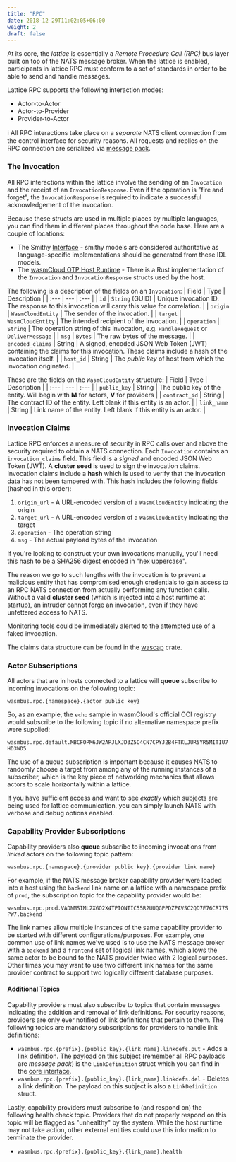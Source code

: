```yaml
---
title: "RPC"
date: 2018-12-29T11:02:05+06:00
weight: 2
draft: false
---
```


At its core, the _lattice_ is essentially a _Remote Procedure Call (RPC)_ bus layer built on top of the NATS message broker. When the lattice
is enabled, participants in lattice RPC must conform to a set of standards in order to be able to send and handle messages.

Lattice RPC supports the following interaction modes:

* Actor-to-Actor
* Actor-to-Provider
* Provider-to-Actor

ℹ️ All RPC interactions take place on a _separate_ NATS client connection from the control interface for security reasons. All requests and replies on the RPC connection are serialized via [message pack](https://msgpack.org/index.html).

### The Invocation

All RPC interactions within the lattice involve the sending of an `Invocation` and the receipt of an `InvocationResponse`. Even
if the operation is "fire and forget", the `InvocationResponse` is required to indicate a successful acknowledgement of the invocation.

Because these structs are used in multiple places by multiple languages, you can find them in different places throughout the code base. Here are a couple of locations:
* The Smithy [Interface](https://github.com/wasmCloud/interfaces/blob/main/core/wasmcloud-core.smithy#L143) - smithy models are considered authoritative as language-specific implementations should be generated from these IDL models.
* The [wasmCloud OTP Host Runtime](https://github.com/wasmCloud/wasmcloud-otp/blob/main/host_core/native/hostcore_wasmcloud_native/src/inv.rs#L23) - There is a Rust implementation of the `Invocation` and `InvocationResponse` structs used by the host.

The following is a description of the fields on an `Invocation`:
| Field | Type | Description |
| :--- | --- | :--- |
| `id` | `String` (GUID) | Unique invocation ID. The response to this invocation will carry this value for correlation. |
| `origin` | `WasmCloudEntity` | The sender of the invocation. |
| `target` | `WasmCloudEntity` | The intended recipient of the invocation. |
| `operation` | `String` | The operation string of this invocation, e.g. `HandleRequest` or `DeliverMessage` |
| `msg` | `Bytes` | The raw bytes of the message. |
| `encoded_claims` | String |  A signed, encoded JSON Web Token (JWT) containing the claims for this invocation. These claims include a hash of the invocation itself. |
| `host_id` | String | The _public key_ of host from which the invocation originated. |

These are the fields on the `WasmCloudEntity` structure:
| Field | Type | Description |
| :--- | --- | :--- |
| `public_key` | String | The public key of the entity. Will begin with **M** for actors, **V** for providers |
| `contract_id` | String | The contract ID of the entity. Left blank if this entity is an actor. |
| `link_name` | String | Link name of the entity. Left blank if this entity is an actor. |

### Invocation Claims

Lattice RPC enforces a measure of security in RPC calls over and above the security required to obtain a NATS connection. Each `Invocation` contains an `invocation_claims` field. This field is a _signed_ and encoded JSON Web Token (JWT). A **cluster seed** is used to sign the invocation claims. Invocation claims include a **hash** which is used to verify that the invocation data has not been tampered with. This hash includes the following fields (hashed in this order):
1. `origin_url` - A URL-encoded version of a `WasmCloudEntity` indicating the origin
1. `target_url` - A URL-encoded version of a `WasmCloudEntity` indicating the target
1. `operation` - The operation string
1. `msg` - The actual payload bytes of the invocation

If you're looking to construct your own invocations manually, you'll need this hash to be a SHA256 digest encoded in "hex uppercase".

The reason we go to such lengths with the invocation is to prevent a malicious entity that has compromised enough credentials to gain access to an RPC NATS connection from actually performing any function calls. Without a valid **cluster seed** (which is injected into a host runtime at startup), an intruder cannot forge an invocation, even if they have unfettered access to NATS.

Monitoring tools could be immediately alerted to the attempted use of a faked invocation.

The claims data structure can be found in the [wascap](https://github.com/wasmCloud/wascap/blob/main/src/jwt.rs) crate.

### Actor Subscriptions

All actors that are in hosts connected to a lattice will **queue** subscribe to incoming invocations on the following topic:

`wasmbus.rpc.{namespace}.{actor public key}`

So, as an example, the `echo` sample in wasmCloud's official OCI registry would subscribe to the following topic if no alternative
namespace prefix were supplied:

`wasmbus.rpc.default.MBCFOPM6JW2APJLXJD3Z5O4CN7CPYJ2B4FTKLJUR5YR5MITIU7HD3WD5`

The use of a queue subscription is important because it causes NATS to randomly choose a target from among any of the running
instances of a subscriber, which is the key piece of networking mechanics that allows actors to scale horizontally within a lattice.

If you have sufficient access and want to see _exactly_ which subjects are being used for lattice communication, you can simply launch NATS with verbose and debug options enabled.

### Capability Provider Subscriptions

Capability providers also **queue** subscribe to incoming invocations from _linked_ actors on the following topic pattern:

`wasmbus.rpc.{namespace}.{provider public key}.{provider link name}`

For example, if the NATS message broker capability provider were loaded into a host using the `backend` link name on
a lattice with a namespace prefix of `prod`, the subscription topic for the capability provider would be:

`wasmbus.rpc.prod.VADNMSIML2XGO2X4TPIONTIC55R2UUQGPPDZPAVSC2QD7E76CR77SPW7.backend`

The link names allow multiple instances of the same capability provider to be started with different configurations/purposes. For example, one common use of link names we've used is to use the NATS message broker with a `backend` and a `frontend` set of logical link names, which allows the same actor to be bound to the NATS provider twice with 2 logical purposes. Other times you may want to use two different link names for the same provider contract to support two logically different database purposes.

#### Additional Topics

Capability providers must also subscribe to topics that contain messages indicating the addition and removal of link definitions. For security reasons, providers are only ever notified of link definitions that pertain to them. The following topics are mandatory subscriptions for providers to handle link definitions:

* `wasmbus.rpc.{prefix}.{public_key}.{link_name}.linkdefs.put` - Adds a link definition. The payload on this subject (remember all RPC payloads are _message pack_) is the `LinkDefinition` struct which you can find in the [core interface](https://wasmcloud.github.io/interfaces/html/org_wasmcloud_core.html#link_definition).
* `wasmbus.rpc.{prefix}.{public_key}.{link_name}.linkdefs.del` - Deletes a link definition. The payload on this subject is also a `LinkDefinition` struct.

Lastly, capability providers must subscribe to (and respond on) the following health check topic. Providers that do not properly respond on this topic will be flagged as "unhealthy" by the system. While the host runtime may not take action, other external entities could use this information to terminate the provider.

* `wasmbus.rpc.{prefix}.{public_key}.{link_name}.health`